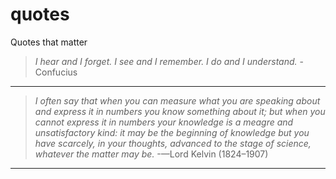quotes
======

Quotes that matter

> *I hear and I forget. I see and I remember. I do and I understand.*
> -Confucius

---

> *I often say that when you can measure what you are speaking about and express it in numbers you know something about it; but when you cannot express it in numbers your knowledge is a meagre and unsatisfactory kind: it may be the beginning of knowledge but you have scarcely, in your thoughts, advanced to the stage of science, whatever the matter may be.* -—Lord Kelvin (1824–1907)

---
